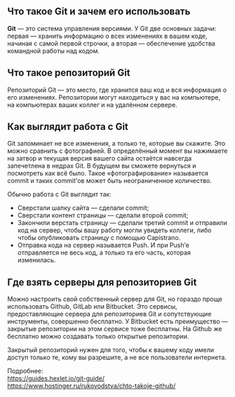 ## Что такое Git и зачем его использовать
__Git__ — это система управления версиями. У Git две основных задачи: первая —  хранить информацию о всех изменениях в вашем коде, начиная с самой первой строчки, а вторая — обеспечение удобства командной работы над кодом.

## Что такое репозиторий Git
Репозиторий Git — это место, где хранится ваш код и вся информация о его изменениях. Репозитории могут находиться у вас на компьютере, на компьютерах ваших коллег и на удалённом сервере.

## Как выглядит работа с Git
Git запоминает не все изменения, а только те, которые вы скажите. Это можно сравнить с фотографией. В определённый момент вы нажимаете на затвор и текущая версия вашего сайта остаётся навсегда запечетлена в недрах Git. В будущем вы сможете вернуться и посмотреть как всё было. Такое «фотографирование» называется commit и таких commit’ов может быть неограниченное количество.

Обычно работа с Git выглядит так:
* Сверстали шапку сайта — сделали commit;
* Сверстали контент страницы — сделали второй commit;
* Закончили верстать страницу — сделали третий commit и отправили код на сервер, чтобы вашу работу могли увидеть коллеги, либо чтобы опубликовать страницу с помощью Capistrano.
* Отправка кода на сервер называется Push. И при Push’е отправляется не весь код, а только та его часть, которая изменилась.

## Где взять серверы для репозиториев Git
Можно настроить свой собственный сервер для Git, но гораздо проще использовать Github, GitLab или Bitbucket. Это сервисы, предоставляющие сервера для репозиториев Git и сопутствующие инструменты, совершенно бесплатно. У Bitbucket есть преимущество — закрытые репозитории на этом сервисе тоже бесплатны. На Github же бесплатно можно создавать только открытые репозитории. 

Закрытый репозиторий нужен для того, чтобы к вашему коду имели доступ только те, кому вы разрешите, а не все пользователи интернета.


Подробнее:  
https://guides.hexlet.io/git-guide/  
https://www.hostinger.ru/rukovodstva/chto-takoje-github/  
